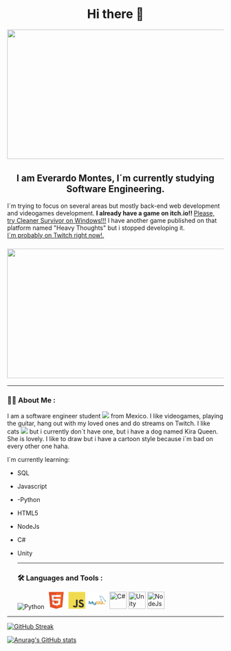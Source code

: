 ### <h1 align="center">Hi there 👋</h1>

<div id="header" align="center">
  <img src="https://thumbs.gfycat.com/LonelyIcyCusimanse-max-1mb.gif" width="600" height="300"/>
</div>

<h2 align="center">I am Everardo Montes, I´m currently studying Software Engineering. </h2>
<div> 
<p> I´m trying to focus on several areas but mostly back-end web development and videogames development. <b>I already have a game on itch.io!! </b>  <a href="https://evemonvie.itch.io/cleaner-survivor"> Please, try Cleaner Survivor on Windows!!!</a> I have another game published on that platform named "Heavy Thoughts" but i stopped developing it. <br> <a href="https://twitch.tv/Evemonvie"> I´m probably on Twitch right now!.</a>  </p> 
</div>

### 
<div align="center">
  <img src="https://media1.tenor.com/m/PW4f9zETIaUAAAAd/dance.gif" width="600" height="300"/>
</div>

---

### :woman_technologist: About Me :
  
 I am a software engineer student <img src="https://media.giphy.com/media/WUlplcMpOCEmTGBtBW/giphy.gif" width="30"> from Mexico. I like videogames, playing the guitar, hang out with my loved ones and do streams on Twitch. I like cats <img src="https://th.bing.com/th/id/OIP.vq0P_nej_VE1EcBdr7SS5gHaHa?rs=1&pid=ImgDetMain" width="30"> but i currently don´t have one, but i have a dog named Kira Queen. She is lovely. I like to draw but i have a cartoon style because i´m bad on every other one haha.
  
  I´m currently learning:
- SQL
- Javascript
- -Python
- HTML5
- NodeJs
- C#
- Unity
  
  ---
  
  ### :hammer_and_wrench: Languages and Tools :
  <div>
  <img src="https://upload.wikimedia.org/wikipedia/commons/thumb/c/c3/Python-logo-notext.svg/1869px-Python-logo-notext.svg.png" title="Python" alt="Python" width="40" height="40"/>&nbsp;
  <img src="https://github.com/devicons/devicon/blob/master/icons/html5/html5-original.svg" title="HTML5" alt="HTML" width="40" height="40"/>&nbsp;
  <img src="https://github.com/devicons/devicon/blob/master/icons/javascript/javascript-original.svg" title="JavaScript" alt="JavaScript" width="40" height="40"/>&nbsp;
  <img src="https://github.com/devicons/devicon/blob/master/icons/mysql/mysql-original-wordmark.svg" title="MySQL"  alt="MySQL" width="40" height="40"/>&nbsp;
  <img src="https://th.bing.com/th/id/OIP.hjW-5Sc-8lyI6vW4DgWrVAAAAA?rs=1&pid=ImgDetMain" title="C#" **alt="C#" width="40" height="40"/> 
  <img src="https://clipartcraft.com/images/unity-logo-white-3.png" title="Unity" **alt="Unity" width="40" height="40"/> 
  <img src="https://pluspng.com/img-png/nodejs-logo-png-create-a-model-to-persist-data-in-a-node-js-loopback-api-from-beeman-nl-on-eggheadio-1200.png" title="NodeJs" **alt="NodeJS" width="40" height="40"/>  
</div>
  
  ---
  [![GitHub Streak](https://streak-stats.demolab.com?user=EverardoMontes&theme=dark)](https://git.io/streak-stats)
  
  [![Anurag's GitHub stats](https://github-readme-stats.vercel.app/api?username=EverardoMontes&theme=dark)](https://github.com/anuraghazra/github-readme-stats)
